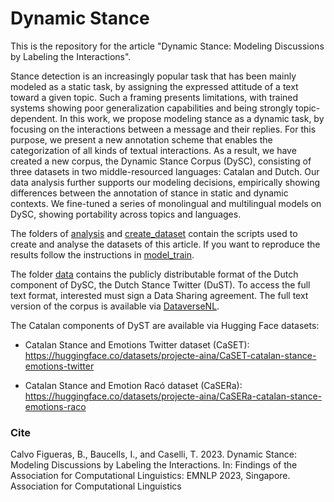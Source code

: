 # Dynamic Stance

This is the repository for the article "Dynamic Stance: Modeling Discussions by Labeling the Interactions". 

Stance detection is an increasingly popular task that has been mainly modeled as a static task, by assigning the expressed attitude of a text toward a given topic. Such a framing presents limitations, with trained systems showing poor generalization capabilities and being strongly topic-dependent. In this work, we propose modeling stance as a dynamic task, by focusing on the interactions between a message and their replies. For this purpose, we present a new annotation scheme that enables the categorization of all kinds of textual interactions. As a result, we have created a new corpus, the Dynamic Stance Corpus (DySC), consisting of three datasets in two middle-resourced languages: Catalan and Dutch. Our data analysis further supports our modeling decisions, empirically showing differences between the annotation of stance in static and dynamic contexts. We fine-tuned a series of monolingual and multilingual models on DySC, showing portability across topics and languages.

The folders of [analysis](https://github.com/projecte-aina/dynamic-stance-analysis/tree/main/analysis) and [create_dataset](https://github.com/projecte-aina/dynamic-stance-analysis/tree/main/create_dataset) contain the scripts used to create and analyse the datasets of this article. If you want to reproduce the results follow the instructions in [model_train](https://github.com/projecte-aina/dynamic-stance-analysis/tree/main/model_train). 


The folder [data](https://github.com/projecte-aina/dynamic-stance-analysis/tree/main/data) contains the publicly distributable format of the Dutch component of DySC, the Dutch Stance Twitter (DuST). To access the full text format, interested must sign a Data Sharing agreement. The full text version of the corpus is available via [DataverseNL](https://doi.org/10.34894/OOTV3G). 

The Catalan components of DyST are available via Hugging Face datasets:

- Catalan Stance and Emotions Twitter dataset (CaSET): https://huggingface.co/datasets/projecte-aina/CaSET-catalan-stance-emotions-twitter 

- Catalan Stance and Emotion Racó dataset (CaSERa): https://huggingface.co/datasets/projecte-aina/CaSERa-catalan-stance-emotions-raco

### Cite

Calvo Figueras, B., Baucells, I., and Caselli, T. 2023. Dynamic Stance: Modeling Discussions by Labeling the Interactions. In: Findings of the Association for Computational Linguistics: EMNLP 2023, Singapore. Association for Computational Linguistics

```

```